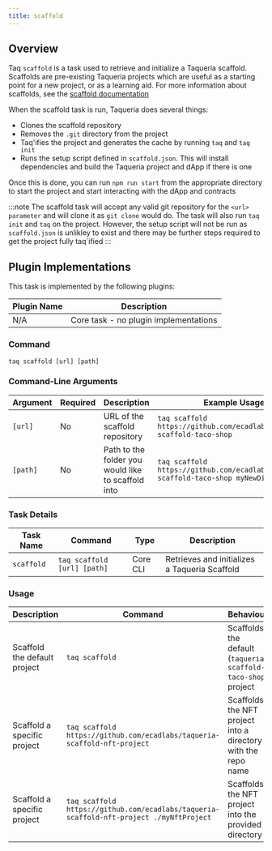 ```yaml
---
title: scaffold
---
```


## Overview

Taq `scaffold` is a task used to retrieve and initialize a Taqueria scaffold. Scaffolds are pre-existing Taqueria projects which are useful as a starting point for a new project, or as a learning aid. For more information about scaffolds, see the [scaffold documentation](/docs/scaffolds/scaffold-basics)

When the scaffold task is run, Taqueria does several things:

- Clones the scaffold repository
- Removes the `.git` directory from the project
- Taq'ifies the project and generates the cache by running `taq` and `taq init`
- Runs the setup script defined in `scaffold.json`. This will install dependencies and build the Taqueria project and dApp if there is one

Once this is done, you can run `npm run start` from the appropriate directory to start the project and start interacting with the dApp and contracts

:::note
The scaffold task will accept any valid git repository for the `<url> parameter` and will clone it as `git clone` would do. The task will also run `taq init` and `taq` on the project. However, the setup script will not be run as `scaffold.json` is unlikley to exist and there may be further steps required to get the project fully taq`ified
:::

## Plugin Implementations

This task is implemented by the following plugins:

| Plugin Name                            | Description                             |
| -------------------------------------- | --------------------------------------- |
| N/A                                    | Core task - no plugin implementations   |

### Command

```shell
taq scaffold [url] [path]
```

### Command-Line Arguments

| Argument     | Required | Description                                            | Example Usage                                                                   |
| ------------ | -------- | ------------------------------------------------------ | ------------------------------------------------------------------------------- |
| `[url]`      | No       | URL of the scaffold repository                         | `taq scaffold https://github.com/ecadlabs/taqueria-scaffold-taco-shop`          |
| `[path]`     | No       | Path to the folder you would like to scaffold into     | `taq scaffold https://github.com/ecadlabs/taqueria-scaffold-taco-shop myNewDir` |

### Task Details

| Task Name              | Command                             | Type                      | Description                                                  | 
| ---------------------- | ----------------------------------- | ------------------------- | ------------------------------------------------------------ |
| `scaffold`             | `taq scaffold [url] [path]`         | Core CLI                  | Retrieves and initializes a Taqueria Scaffold                |

### Usage

| Description                   | Command                               | Behaviour                                                                     |
| ----------------------------- | ------------------------------------- | ----------------------------------------------------------------------------- |
| Scaffold the default project  | `taq scaffold`                                                                          | Scaffolds the default (`taqueria-scaffold-taco-shop`) project |
| Scaffold a specific project   | `taq scaffold https://github.com/ecadlabs/taqueria-scaffold-nft-project`                | Scaffolds the NFT project into a directory with the repo name |
| Scaffold a specific project   | `taq scaffold https://github.com/ecadlabs/taqueria-scaffold-nft-project ./myNftProject` | Scaffolds the NFT project into the provided directory |

